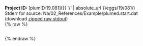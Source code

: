 **Project ID:** [plumID:19.081]({{ '/' | absolute_url }}eggs/19/081/)  
Stderr for source:  Na/02_References/Example/plumed.start.dat   
(download [zipped raw stdout](plumed.start.dat.plumed_master.stdout.txt.zip))  
{% raw %}
<pre>
</pre>
{% endraw %}
